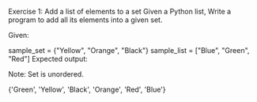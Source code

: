 Exercise 1: Add a list of elements to a set
Given a Python list, Write a program to add all its elements into a given set.

Given:

sample_set = {"Yellow", "Orange", "Black"}
sample_list = ["Blue", "Green", "Red"]
Expected output:

Note: Set is unordered.

{'Green', 'Yellow', 'Black', 'Orange', 'Red', 'Blue'}
